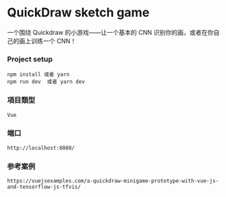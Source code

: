 # QuickDraw sketch game

一个围绕 Quickdraw 的小游戏——让一个基本的 CNN 识别你的画，或者在你自己的画上训练一个 CNN！

### Project setup

```
npm install 或者 yarn
npm run dev  或者 yarn dev
```

### 項目類型

```
Vue
```

### 端口

```
http://localhost:8080/
```

### 参考案例

```
https://vuejsexamples.com/a-quickdraw-minigame-prototype-with-vue-js-and-tensorflow-js-tfvis/
```
